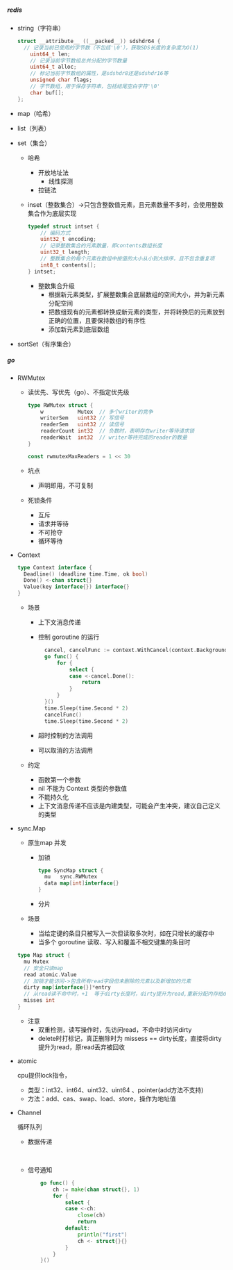##### redis 

* string（字符串）

  ```c
  struct __attribute__ ((__packed__)) sdshdr64 {
  	// 记录当前已使用的字节数（不包括'\0'），获取SDS长度的复杂度为O(1)
      uint64_t len; 
      // 记录当前字节数组总共分配的字节数量
      uint64_t alloc; 
      // 标记当前字节数组的属性，是sdshdr8还是sdshdr16等
      unsigned char flags; 
      // 字节数组，用于保存字符串，包括结尾空白字符'\0'
      char buf[];
  };
  ```

* map（哈希）

* list（列表）

* set（集合）

  * 哈希

    * 开放地址法
      * 线性探测
    * 拉链法

  * inset（整数集合）->只包含整数值元素，且元素数量不多时，会使用整数集合作为底层实现

    ```c
    typedef struct intset {
        // 编码方式
        uint32_t encoding;
        // 记录整数集合的元素数量，即contents数组长度
        uint32_t length;
        // 整数集合的每个元素在数组中按值的大小从小到大排序，且不包含重复项
        int8_t contents[];
    } intset;
    ```

    * 整数集合升级
      - 根据新元素类型，扩展整数集合底层数组的空间大小，并为新元素分配空间
      - 把数组现有的元素都转换成新元素的类型，并将转换后的元素放到正确的位置，且要保持数组的有序性
      - 添加新元素到底层数组

* sortSet（有序集合）

##### go

* RWMutex

  * 读优先、写优先（go）、不指定优先级

    ```go
    type RWMutex struct {
    	w           Mutex  // 多个writer的竞争
    	writerSem   uint32 // 写信号
    	readerSem   uint32 // 读信号
    	readerCount int32  // 负数时，表明存在writer等待请求锁
    	readerWait  int32  // writer等待完成的reader的数量
    }
    
    const rwmutexMaxReaders = 1 << 30
    ```

  * 坑点
    * 声明即用，不可复制
  * 死锁条件
    * 互斥
    * 请求并等待
    * 不可抢夺
    * 循环等待

* Context

  ```go
  type Context interface {
  	Deadline() (deadline time.Time, ok bool)
  	Done() <-chan struct{}
  	Value(key interface{}) interface{}
  }
  ```

  * 场景

    * 上下文消息传递

    * 控制 goroutine 的运行

      ```go
      	cancel, cancelFunc := context.WithCancel(context.Background())
      	go func() {
      		for {
      			select {
      			case <-cancel.Done():
      				return
      			}
      		}
      	}()
      	time.Sleep(time.Second * 2)
      	cancelFunc()
      	time.Sleep(time.Second * 2)
      ```

    * 超时控制的方法调用

    * 可以取消的方法调用

  * 约定

    * 函数第一个参数
    * nil 不能为 Context 类型的参数值
    * 不能持久化
    * 上下文消息传递不应该是内建类型，可能会产生冲突，建议自己定义的类型

* sync.Map

  * 原生map 并发

    * 加锁

      ```go
      type SyncMap struct {
      	mu   sync.RWMutex
      	data map[int]interface{}
      }
      ```

    * 分片

  * 场景

    * 当给定键的条目只被写入一次但读取多次时，如在只增长的缓存中
    * 当多个 goroutine 读取、写入和覆盖不相交键集的条目时

  ```go
  type Map struct {
  	mu Mutex
  	// 安全只读map
  	read atomic.Value
  	// 加锁才能访问->包含所有read字段但未删除的元素以及新增加的元素
  	dirty map[interface{}]*entry
  	// 从read读不命中时，+1  等于dirty长度时，dirty提升为read,重新分配内存给dirty
  	misses int
  }
  ```

  * 注意
    * 双重检测，读写操作时，先访问read，不命中时访问dirty
    * delete时打标记，真正删除时为 missess == dirty长度，直接将dirty提升为read，原read丢弃被回收

* atomic

  cpu提供lock指令，

  * 类型：int32、int64、uint32、uint64 、pointer(add方法不支持)
  * 方法：add、cas、swap、load、store，操作为地址值

* Channel

  循环队列

  * 数据传递

    ​	

  * 信号通知

    ```go
    	go func() {
    		ch := make(chan struct{}, 1)
    		for {
    			select {
    			case <-ch:
    				close(ch)
    				return
    			default:
    				println("first")
    				ch <- struct{}{}
    			}
    		}
    	}()
    ```

    